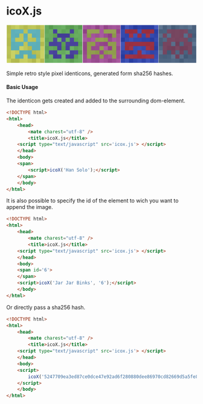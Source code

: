 # icoX.js

![Screenshot](https://raw.githubusercontent.com/ThomasPokorny/icoX/master/screenshots/screenshot.png)

Simple retro style pixel identicons, generated form sha256 hashes.

#### Basic Usage
The identicon gets created and added to the surrounding dom-element.
```html
<!DOCTYPE html>
<html>
    <head>
        <mate charest="utf-8" />
        <title>icoX.js</title>
	<script type="text/javascript" src='icox.js'> </script>
    </head>
    <body>
	<span>
		<script>icoX('Han Solo');</script>
	</span>
    </body>
</html>
```

It is also possible to specify the id of the element to wich you want to append the image.

```html
<!DOCTYPE html>
<html>
    <head>
        <mate charest="utf-8" />
        <title>icoX.js</title>
	<script type="text/javascript" src='icox.js'> </script>
    </head>
    <body>
	<span id='6'>
	</span>
	<script>icoX('Jar Jar Binks', '6');</script>
    </body>
</html>
```
Or directly pass a sha256 hash.

```html
<!DOCTYPE html>
<html>
    <head>
        <mate charest="utf-8" />
        <title>icoX.js</title>
	<script type="text/javascript" src='icox.js'> </script>
    </head>
    <body>
	<script>
		icoX('5247709ea3ed87ce0dce47e92ad6f280880dee86970cd82669d5a5fe8128e4c2',undefined, true);
	</script>
    </body>
</html>
```
